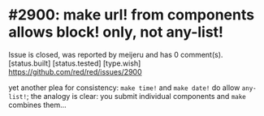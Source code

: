
#2900: make url! from components allows block! only, not any-list!
================================================================================
Issue is closed, was reported by meijeru and has 0 comment(s).
[status.built] [status.tested] [type.wish]
<https://github.com/red/red/issues/2900>

yet another plea for consistency: `make time!`  and `make date!` do allow `any-list!`; the analogy is clear: you submit individual components and `make` combines them...


